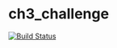 # ch3_challenge


[![Build Status](http://20.244.49.207:8080/buildStatus/icon?job=ch3_challenge)](http://20.244.49.207:8080/job/ch3_challenge/)
